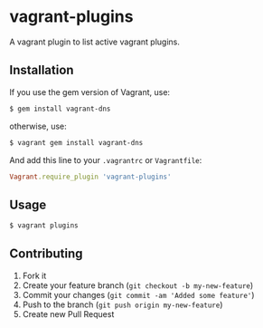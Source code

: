 vagrant-plugins
===============

A vagrant plugin to list active vagrant plugins.



## Installation

If you use the gem version of Vagrant, use:

```bash
$ gem install vagrant-dns
```

otherwise, use:

```bash
$ vagrant gem install vagrant-dns
```

And add this line to your `.vagrantrc` or `Vagrantfile`:

```ruby
Vagrant.require_plugin 'vagrant-plugins'
```

## Usage

```bash
$ vagrant plugins
```

## Contributing

1. Fork it
2. Create your feature branch (`git checkout -b my-new-feature`)
3. Commit your changes (`git commit -am 'Added some feature'`)
4. Push to the branch (`git push origin my-new-feature`)
5. Create new Pull Request
